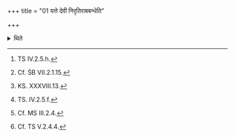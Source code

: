 +++
title = "01 यत्ते देवी निरृतिराबबन्धेति"

+++

<details><summary>थिते</summary>

1. Having covered these bricks by means of the net of the sling with yat te devi nirr̥tirā babandha[^1] having kept the thread of the gold plate and the seat further to them,[^2] having addressed the kept down bricks with four verses beginning with apāsmadetu nirr̥tiḥ;[^3] having poured water with a verse addressed to Agni Vaiśvānara beginning with yadasya pāre rajasaḥ,[^4] having stood near them while praising with bhūtyai namaḥ[^5] (the Adhvaryu, the sacrificer and the Brahman) return without looking back.[^6]   


[^1]: TS IV.2.5.h.  

[^2]: Cf. ŚB VII.2.1.15.   

[^3]: KS. XXXVIII.13.   

[^4]: TS. IV.2.5.f.   

[^5]: Cf. MS III.2.4.  

[^6]: Cf. TS V.2.4.4.  
</details>
